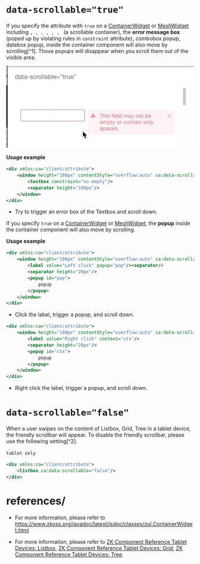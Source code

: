 
# `data-scrollable="true"`

If you specify the attribute with `true` on a
[ContainerWidget](https://www.zkoss.org/javadoc/latest/jsdoc/classes/zul.ContainerWidget.html)
or
[MeshWidget](https://www.zkoss.org/javadoc/latest/jsdoc/classes/zul.mesh.MeshWidget.html)
including
<window>`, `<groupbox>`, `<panelchildren>`, `<tabpanel>`, `<grid>`, `<listbox>`, `<tree> (a scrollable container),
the **error message box** (poped up by violating rules in `constraint`
attribute), combobox popup, datebox popup, inside the container
component will also move by scrolling[^1]. Those popups will disappear
when you scroll them out of the visible area.

![](images/errobox-scrollable.gif)

**Usage example**

``` xml
<div xmlns:ca="client/attribute">
    <window height="100px" contentStyle="overflow:auto" ca:data-scrollable="true">
        <textbox constraint="no empty"/>
        <separator height="100px"/>
    </window>
</div>
```

- Try to trigger an error box of the Textbox and scroll down.

If you specify `true` on a
[ContainerWidget](http://www.zkoss.org/javadoc/7.0.3/jsdoc/zul/ContainerWidget.html)
or
[MeshWidget](http://www.zkoss.org/javadoc/7.0.3/jsdoc/zul/mesh/MeshWidget.html),
the **popup** inside the container component will also move by
scrolling.

**Usage example**

``` xml
<div xmlns:ca="client/attribute">
    <window height="100px" contentStyle="overflow:auto" ca:data-scrollable="true">
        <label value="Left click" popup="pop"/><separator/>
        <separator height="20px"/>
        <popup id="pop">
            popup
        </popup>
    </window>
</div>
```

- Click the label, trigger a popup, and scroll down.

``` xml
<div xmlns:ca="client/attribute">
    <window height="100px" contentStyle="overflow:auto" ca:data-scrollable="true">
        <label value="Right click" context="ctx"/>
        <separator height="20px"/>
        <popup id="ctx">
            popup
        </popup>
    </window>
</div>
```

- Right click the label, trigger a popup, and scroll down.

# `data-scrollable="false"`

When a user swipes on the content of Listbox, Grid, Tree in a tablet
device, the friendly scrollbar will appear. To disable the friendly
scrollbar, please use the following setting[^2].

`tablet only`

``` xml
<div xmlns:ca="client/attribute">
    <listbox ca:data-scrollable="false"/>
</div>
```

# references/
* For more information, please refer to https://www.zkoss.org/javadoc/latest/jsdoc/classes/zul.ContainerWidget.html

* For more information, please refer to [ZK Component Reference
    Tablet Devices:
    Listbox](ZK_Component_Reference/Tablet_Devices/UI_Enhancements/Listbox#Friendly_Scrolling_Support),
    [ZK Component Reference Tablet Devices:
    Grid](ZK_Component_Reference/Tablet_Devices/UI_Enhancements/Grid#Friendly_Scrolling_Support),
    [ZK Component Reference Tablet Devices:
    Tree](ZK_Component_Reference/Tablet_Devices/UI_Enhancements/Tree#Friendly_Scrolling_Support).
